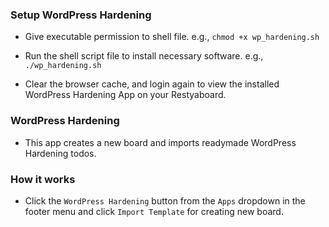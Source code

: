 ### Setup WordPress Hardening

- Give executable permission to shell file. e.g., `chmod +x wp_hardening.sh`

- Run the shell script file to install necessary software. e.g., `./wp_hardening.sh`

- Clear the browser cache, and login again to view the installed WordPress Hardening App on your Restyaboard.

### WordPress Hardening

- This app creates a new board and imports readymade WordPress Hardening todos.

### How it works

- Click the `WordPress Hardening` button from the `Apps` dropdown in the footer menu and click `Import Template` for creating new board.

